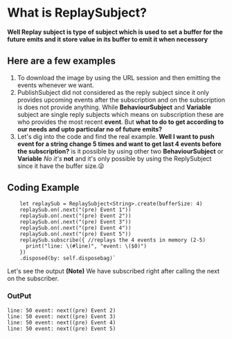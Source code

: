 # What is ReplaySubject?
**Well Replay subject is type of subject which is used to set a buffer for the future emits and it store value in its buffer to emit it when necessory**
## Here are a few examples
1. To download the image by using the URL session and then emitting the events whenever we want.
2. PublishSubject did not considered as the reply subject since it only provides upcoming events after the subscription and on the subscription is does not provide anything. While **BehaviourSubject** and **Variable** subject are single reply subjects which means on subscription these are who provides the most recent **event**. But **what to do to get according to our needs and upto particular no of future emits?**
3. Let's dig into the code and find the real example. **Well I want to push event for a string change 5 times and want to get last 4 events before the subscription?** is it possible by using other two **BehaviourSubject** or **Variable** *No it's* **not** and it's only possible by using the ReplySubject since it have the buffer size.😜

 Coding Example
-
        let replaySub = ReplaySubject<String>.create(bufferSize: 4)             
        replaySub.on(.next("(pre) Event 1"))
        replaySub.on(.next("(pre) Event 2"))
        replaySub.on(.next("(pre) Event 3"))
        replaySub.on(.next("(pre) Event 4"))
        replaySub.on(.next("(pre) Event 5"))             
        replaySub.subscribe({ //replays the 4 events in memory (2-5)
          print("line: \(#line)", "event: \($0)")
        })
        .disposed(by: self.disposebag)`

Let's see the output **(Note)** We have subscribed right after calling the next on the subscriber.
### OutPut
    line: 50 event: next((pre) Event 2)
    line: 50 event: next((pre) Event 3)
    line: 50 event: next((pre) Event 4)
    line: 50 event: next((pre) Event 5)

